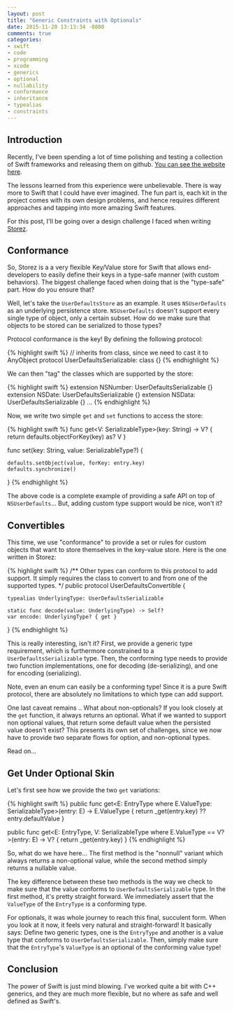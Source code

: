 ```yaml
---
layout: post
title: "Generic Constraints with Optionals"
date: 2015-11-20 13:13:34 -0800
comments: true
categories: 
- swift
- code
- programming
- xcode
- generics
- optional
- nullability
- conformance
- inheritance
- typealias
- constraints
---
```


## Introduction

Recently, I've been spending a lot of time polishing and testing a collection of Swift frameworks and releasing them on github. [You can see the website here](http://kitz.io).

The lessons learned from this experience were unbelievable. There is way more to Swift that I could have ever imagined. The fun part is, each kit in the project comes with its own design problems, and hence requires different approaches and tapping into more amazing Swift features.

For this post, I'll be going over a design challenge I faced when writing [Storez](https://github.com/SwiftKitz/Storez). 

## Conformance

So, Storez is a a very flexible Key/Value store for Swift that allows end-developers to easily define their keys in a type-safe manner (with custom behaviors). The biggest challenge faced when doing that is the "type-safe" part. How do you ensure that?

Well, let's take the `UserDefaultsStore` as an example. It uses `NSUserDefaults` as an underlying persistence store. `NSUserDefaults` doesn't support every single type of object, only a certain subset. How do we make sure that objects to be stored can be serialized to those types?

Protocol conformance is the key! By defining the following protocol:

{% highlight swift %}
// inherits from class, since we need to cast it to AnyObject
protocol UserDefaultsSerializable: class {}
{% endhighlight %}

We can then "tag" the classes which are supported by the store:

{% highlight swift %}
extension NSNumber: UserDefaultsSerializable {}
extension NSDate: UserDefaultsSerializable {}
extension NSData: UserDefaultsSerializable {}
...
{% endhighlight %}

Now, we write two simple `get` and `set` functions to access the store:

{% highlight swift %}
func get<V: SerializableType>(key: String) -> V? {
    return defaults.objectForKey(key) as? V
}

func set(key: String, value: SerializableType?) {
    
    defaults.setObject(value, forKey: entry.key)
    defaults.synchronize()
}
{% endhighlight %}

The above code is a complete example of providing a safe API on top of `NSUserDefaults`... But, adding custom type support would be nice, won't it?

## Convertibles

This time, we use "conformance" to provide a set or rules for custom objects that want to store themselves in the key-value store. Here is the one written in Storez:

{% highlight swift %}
/** Other types can conform to this protocol to add  support.
    It simply requires the class to convert to and from one of
    the supported types.
*/
public protocol UserDefaultsConvertible {

    typealias UnderlyingType: UserDefaultsSerializable
    
    static func decode(value: UnderlyingType) -> Self?
    var encode: UnderlyingType? { get }
}
{% endhighlight %}

This is really interesting, isn't it? First, we provide a generic type requirement, which is furthermore constrained to a `UserDefaultsSerializable` type. Then, the conforming type needs to provide two function implementations, one for decoding (de-serializing), and one for encoding (serializing).

Note, even an enum can easily be a conforming type! Since it is a pure Swift protocol, there are absolutely no limitations to which type can add support.

One last caveat remains .. What about non-optionals? If you look closely at the `get` function, it always returns an optional. What if we wanted to support non optional values, that return some default value when the persisted value doesn't exist? This presents its own set of challenges, since we now have to provide two separate flows for option, and non-optional types.

Read on...

## Get Under Optional Skin

Let's first see how we provide the two `get` variations:

{% highlight swift %}
public func get<E: EntryType where E.ValueType: SerializableType>(entry: E) -> E.ValueType {
    return _get(entry.key) ?? entry.defaultValue
}

public func get<E: EntryType, V: SerializableType where E.ValueType == V?>(entry: E) -> V? {
    return _get(entry.key)
}
{% endhighlight %}

So, what do we have here... The first method is the "nonnull" variant which always returns a non-optional value, while the second method simply returns a nullable value.

The key difference between these two methods is the way we check to make sure that the value conforms to `UserDefaultsSerializable` type. In the first method, it's pretty straight forward. We immediately assert that the `ValueType` of the `EntryType` is a conforming type.

For optionals, it was whole journey to reach this final, succulent form. When you look at it now, it feels very natural and straight-forward! It basically says: Define two generic types, one is the `EntryType` and another is a value type that conforms to `UserDefaultsSerializable`. Then, simply make sure that the `EntryType`'s `ValueType` is an optional of the conforming value type!

## Conclusion

The power of Swift is just mind blowing. I've worked quite a bit with C++ generics, and they are much more flexible, but no where as safe and well defined as Swift's.
